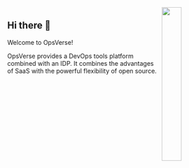 <img align="right" src="https://opsverse.io/wp-content/uploads/2020/09/OPSVERSE-LOGO-Transparent-300PPI.png" width=30%>


## Hi there 👋

<!--

**Here are some ideas to get you started:**

🙋‍♀️ A short introduction - what is your organization all about?
🌈 Contribution guidelines - how can the community get involved?
👩‍💻 Useful resources - where can the community find your docs? Is there anything else the community should know?
🍿 Fun facts - what does your team eat for breakfast?
🧙 Remember, you can do mighty things with the power of [Markdown](https://docs.github.com/github/writing-on-github/getting-started-with-writing-and-formatting-on-github/basic-writing-and-formatting-syntax)
-->
Welcome to OpsVerse!

OpsVerse provides a DevOps tools platform combined with an IDP. It combines the advantages of SaaS with the powerful flexibility of open source.
